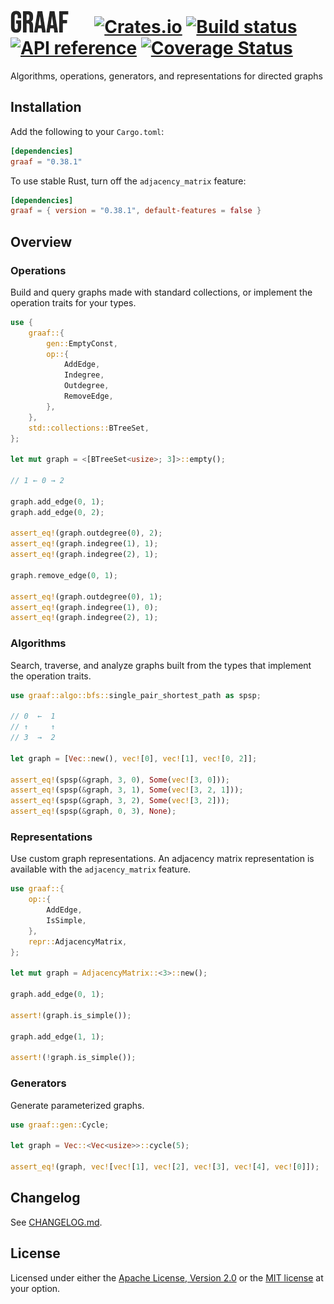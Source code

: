 # ![Graaf!](/logo.png "Graaf") &emsp; [![Crates.io](https://img.shields.io/crates/v/graaf.svg)](https://crates.io/crates/graaf) [![Build status](https://github.com/bsdrks/graaf/actions/workflows/rust.yml/badge.svg)](https://github.com/bsdrks/graaf/actions) [![API reference](https://docs.rs/graaf/badge.svg)](https://docs.rs/graaf) [![Coverage Status](https://coveralls.io/repos/github/bsdrks/graaf/badge.svg?branch=main)](https://coveralls.io/github/bsdrks/graaf?branch=main)

Algorithms, operations, generators, and representations for directed graphs

## Installation

Add the following to your `Cargo.toml`:

```toml
[dependencies]
graaf = "0.38.1"
```

To use stable Rust, turn off the `adjacency_matrix` feature:

```toml
[dependencies]
graaf = { version = "0.38.1", default-features = false }
```

## Overview

### Operations

Build and query graphs made with standard collections, or implement the operation traits for your types.

```rust
use {
    graaf::{
        gen::EmptyConst,
        op::{
            AddEdge,
            Indegree,
            Outdegree,
            RemoveEdge,
        },
    },
    std::collections::BTreeSet,
};

let mut graph = <[BTreeSet<usize>; 3]>::empty();

// 1 ← 0 → 2

graph.add_edge(0, 1);
graph.add_edge(0, 2);

assert_eq!(graph.outdegree(0), 2);
assert_eq!(graph.indegree(1), 1);
assert_eq!(graph.indegree(2), 1);

graph.remove_edge(0, 1);

assert_eq!(graph.outdegree(0), 1);
assert_eq!(graph.indegree(1), 0);
assert_eq!(graph.indegree(2), 1);
```

### Algorithms

Search, traverse, and analyze graphs built from the types that implement the
operation traits.

```rust
use graaf::algo::bfs::single_pair_shortest_path as spsp;

// 0  ←  1
// ↑     ↑
// 3  →  2

let graph = [Vec::new(), vec![0], vec![1], vec![0, 2]];

assert_eq!(spsp(&graph, 3, 0), Some(vec![3, 0]));
assert_eq!(spsp(&graph, 3, 1), Some(vec![3, 2, 1]));
assert_eq!(spsp(&graph, 3, 2), Some(vec![3, 2]));
assert_eq!(spsp(&graph, 0, 3), None);
```

### Representations

Use custom graph representations. An adjacency matrix representation is
available with the `adjacency_matrix` feature.

```rust
use graaf::{
    op::{
        AddEdge,
        IsSimple,
    },
    repr::AdjacencyMatrix,
};

let mut graph = AdjacencyMatrix::<3>::new();

graph.add_edge(0, 1);

assert!(graph.is_simple());

graph.add_edge(1, 1);

assert!(!graph.is_simple());
```

### Generators

Generate parameterized graphs.

```rust
use graaf::gen::Cycle;

let graph = Vec::<Vec<usize>>::cycle(5);

assert_eq!(graph, vec![vec![1], vec![2], vec![3], vec![4], vec![0]]);
```

## Changelog

See [CHANGELOG.md](https://github.com/bsdrks/graaf/blob/main/CHANGELOG.md).

## License

Licensed under either the [Apache License, Version 2.0] or the [MIT license] at your option.

[Apache License, Version 2.0]: LICENSE-APACHE
[MIT license]: LICENSE-MIT
